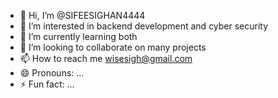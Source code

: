 - 👋 Hi, I’m @SIFEESIGHAN4444
- 👀 I’m interested in backend development and cyber security 
- 🌱 I’m currently learning both
- 💞️ I’m looking to collaborate on many projects 
- 📫 How to reach me wisesigh@gmail.com
- 😄 Pronouns: ...
- ⚡ Fun fact: ...

<!---
SIFEESIGHAN4444/SIFEESIGHAN4444 is a ✨ special ✨ repository because its `README.md` (this file) appears on your GitHub profile.
You can click the Preview link to take a look at your changes.
--->
